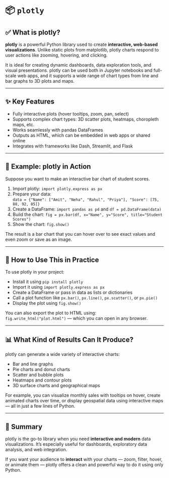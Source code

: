 # 📦 `plotly`

## ✅ What is plotly?

**plotly** is a powerful Python library used to create **interactive, web-based visualizations**. Unlike static plots from matplotlib, plotly charts respond to user actions like zooming, hovering, and clicking.

It is ideal for creating dynamic dashboards, data exploration tools, and visual presentations. plotly can be used both in Jupyter notebooks and full-scale web apps, and it supports a wide range of chart types from line and bar graphs to 3D plots and maps.

---

## ✨ Key Features

- Fully interactive plots (hover tooltips, zoom, pan, select)
- Supports complex chart types: 3D scatter plots, heatmaps, choropleth maps, etc.
- Works seamlessly with pandas DataFrames
- Outputs as HTML, which can be embedded in web apps or shared online
- Integrates with frameworks like Dash, Streamlit, and Flask

---

## 📘 Example: plotly in Action

Suppose you want to make an interactive bar chart of student scores.

1. Import plotly: `import plotly.express as px`
2. Prepare your data:  
   `data = {"Name": ["Amit", "Neha", "Rahul", "Priya"], "Score": [75, 88, 92, 85]}`
3. Create a DataFrame: `import pandas as pd` and `df = pd.DataFrame(data)`
4. Build the chart: `fig = px.bar(df, x="Name", y="Score", title="Student Scores")`
5. Show the chart: `fig.show()`

The result is a bar chart that you can hover over to see exact values and even zoom or save as an image.

---

## 🚀 How to Use This in Practice

To use plotly in your project:

- Install it using `pip install plotly`
- Import it using `import plotly.express as px`
- Create a DataFrame or pass in data as lists or dictionaries
- Call a plot function like `px.bar()`, `px.line()`, `px.scatter()`, or `px.pie()`
- Display the plot using `fig.show()`

You can also export the plot to HTML using:  
`fig.write_html("plot.html")` — which you can open in any browser.

---

## 📊 What Kind of Results Can It Produce?

plotly can generate a wide variety of interactive charts:

- Bar and line graphs
- Pie charts and donut charts
- Scatter and bubble plots
- Heatmaps and contour plots
- 3D surface charts and geographical maps

For example, you can visualize monthly sales with tooltips on hover, create animated charts over time, or display geospatial data using interactive maps — all in just a few lines of Python.

---

## 🧠 Summary

plotly is the go-to library when you need **interactive and modern** data visualizations. It’s especially useful for dashboards, exploratory data analysis, and web integration.

If you want your audience to **interact** with your charts — zoom, filter, hover, or animate them — plotly offers a clean and powerful way to do it using only Python.
